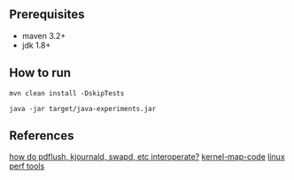 ## Prerequisites
* maven 3.2+
* jdk 1.8+

## How to run

`mvn clean install -DskipTests`

`java -jar target/java-experiments.jar`

## References

[how do pdflush, kjournald, swapd, etc interoperate?](https://unix.stackexchange.com/questions/76970/how-do-pdflush-kjournald-swapd-etc-interoperate)
[kernel-map-code](http://makelinux.net/kernel_map/)
[linux perf tools](http://www.brendangregg.com/linuxperf.html)


